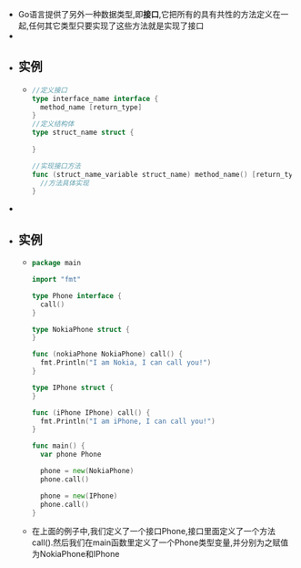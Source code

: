 - Go语言提供了另外一种数据类型,即**接口**,它把所有的具有共性的方法定义在一起,任何其它类型只要实现了这些方法就是实现了接口
-
- ## 实例
	- ```go
	  //定义接口
	  type interface_name interface {
	  	method_name [return_type]
	  }
	  //定义结构体
	  type struct_name struct {
	    
	  }
	  
	  //实现接口方法
	  func (struct_name_variable struct_name) method_name() [return_type] {
	  	//方法具体实现  
	  }
	  ```
-
- ## 实例
	- ```go
	  package main
	  
	  import "fmt"
	  
	  type Phone interface {
	  	call()
	  }
	  
	  type NokiaPhone struct {
	  }
	  
	  func (nokiaPhone NokiaPhone) call() {
	  	fmt.Println("I am Nokia, I can call you!")
	  }
	  
	  type IPhone struct {
	  }
	  
	  func (iPhone IPhone) call() {
	  	fmt.Println("I am iPhone, I can call you!")
	  }
	  
	  func main() {
	  	var phone Phone
	  
	  	phone = new(NokiaPhone)
	  	phone.call()
	  
	  	phone = new(IPhone)
	  	phone.call()
	  }
	  ```
	- 在上面的例子中,我们定义了一个接口Phone,接口里面定义了一个方法call().然后我们在main函数里定义了一个Phone类型变量,并分别为之赋值为NokiaPhone和IPhone